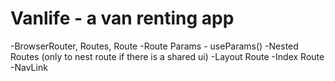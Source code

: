 # Vanlife - a van renting app

-BrowserRouter, Routes, Route
-Route Params - useParams()
-Nested Routes (only to nest route if there is a shared ui)
-Layout Route
-Index Route
-NavLink
